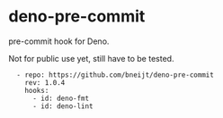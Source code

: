 # deno-pre-commit

pre-commit hook for Deno.

Not for public use yet, still have to be tested.

```
  - repo: https://github.com/bneijt/deno-pre-commit
    rev: 1.0.4
    hooks:
      - id: deno-fmt
      - id: deno-lint
```
